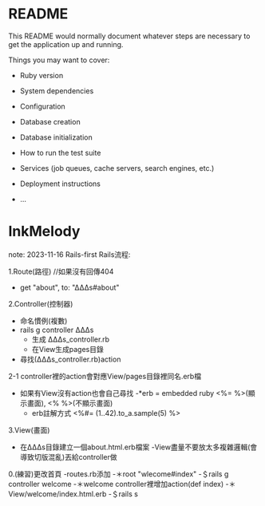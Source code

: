 # README

This README would normally document whatever steps are necessary to get the
application up and running.

Things you may want to cover:

* Ruby version

* System dependencies

* Configuration

* Database creation

* Database initialization

* How to run the test suite

* Services (job queues, cache servers, search engines, etc.)

* Deployment instructions

* ...
# InkMelody

note:
2023-11-16 Rails-first
Rails流程:


1.Route(路徑)  //如果沒有回傳404
- get "about", to: "∆∆∆s#about"

2.Controller(控制器)
- 命名慣例(複數)
- rails g controller ∆∆∆s
  - 生成 ∆∆∆s_controller.rb
  - 在View生成pages目錄
- 尋找(∆∆∆s_controller.rb)action

2-1 controller裡的action會對應View/pages目錄裡同名.erb檔
  - 如果有View沒有action也會自己尋找
  -*erb = embedded ruby <%= %>(顯示畫面), <% %>(不顯示畫面)
    - erb註解方式 <%#= (1..42).to_a.sample(5) %>

3.View(畫面)
- 在∆∆∆s目錄建立一個about.html.erb檔案
 -View盡量不要放太多複雜邏輯(會導致切版混亂)丟給controller做

0.(練習)更改首頁
  -routes.rb添加
  -＊root "wlecome#index"
  -＄rails g controller welcome
  -＊welcome controller裡增加action(def index)
  -＊View/welcome/index.html.erb
  -＄rails s

